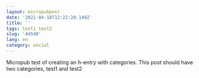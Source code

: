 ```yaml
---
layout: micropubpost
date: '2022-04-18T12:22:20.140Z'
title: ''
tags: test1 test2
slug: '44540'
lang: en
category: social
---
```

Micropub test of creating an h-entry with categories. This post should have two categories, test1 and test2
